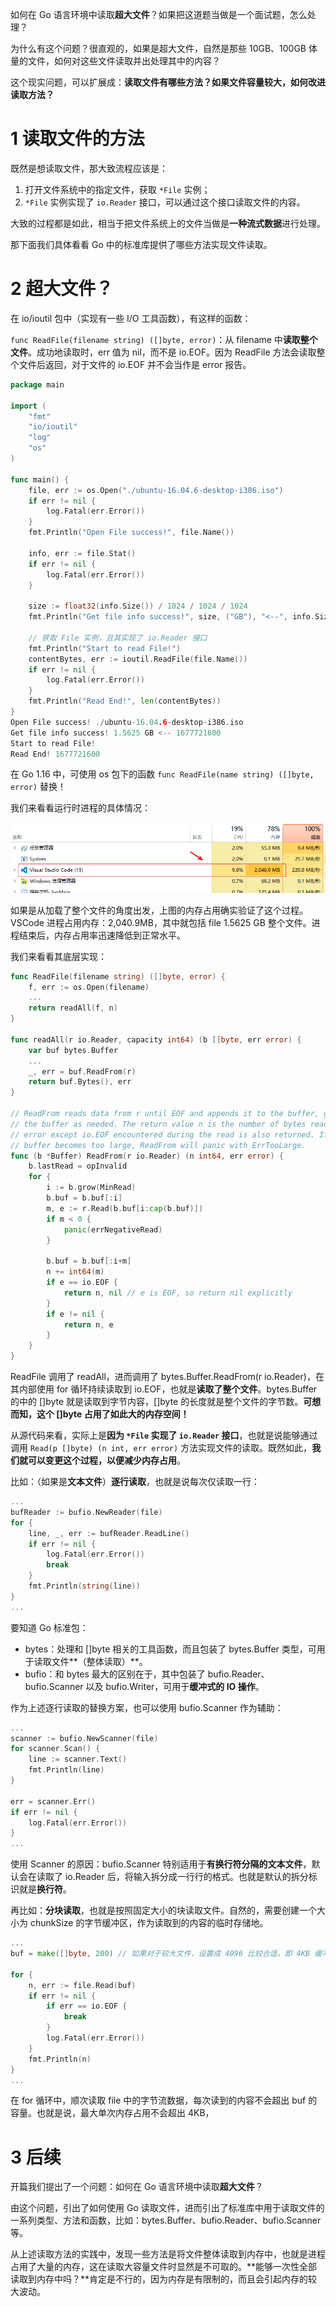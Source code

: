 如何在 Go 语言环境中读取**超大文件**？如果把这道题当做是一个面试题，怎么处理？

为什么有这个问题？很直观的，如果是超大文件，自然是那些 10GB、100GB 体量的文件，如何对这些文件读取并出处理其中的内容？

这个现实问题，可以扩展成：**读取文件有哪些方法？如果文件容量较大，如何改进读取方法？**

# 1 读取文件的方法

既然是想读取文件，那大致流程应该是：

1. 打开文件系统中的指定文件，获取 `*File` 实例；
2. `*File` 实例实现了 `io.Reader` 接口，可以通过这个接口读取文件的内容。

大致的过程都是如此，相当于把文件系统上的文件当做是**一种流式数据**进行处理。

那下面我们具体看看 Go 中的标准库提供了哪些方法实现文件读取。

# 2 超大文件？

在 io/ioutil 包中（实现有一些 I/O 工具函数），有这样的函数：

`func ReadFile(filename string) ([]byte, error)`：从 filename 中**读取整个文件**。成功地读取时，err 值为 nil，而不是 io.EOF。因为 ReadFile 方法会读取整个文件后返回，对于文件的 io.EOF 并不会当作是 error 报告。

~~~go
package main

import (
	"fmt"
	"io/ioutil"
	"log"
	"os"
)

func main() {
	file, err := os.Open("./ubuntu-16.04.6-desktop-i386.iso")
	if err != nil {
		log.Fatal(err.Error())
	}
	fmt.Println("Open File success!", file.Name())

	info, err := file.Stat()
	if err != nil {
		log.Fatal(err.Error())
	}

	size := float32(info.Size()) / 1024 / 1024 / 1024
	fmt.Println("Get file info success!", size, ("GB"), "<--", info.Size())

	// 获取 File 实例，且其实现了 io.Reader 接口
	fmt.Println("Start to read File!")
	contentBytes, err := ioutil.ReadFile(file.Name())
	if err != nil {
		log.Fatal(err.Error())
	}
	fmt.Println("Read End!", len(contentBytes))
}
Open File success! ./ubuntu-16.04.6-desktop-i386.iso
Get file info success! 1.5625 GB <-- 1677721600
Start to read File!
Read End! 1677721600
~~~

在 Go 1.16 中，可使用 os 包下的函数 `func ReadFile(name string) ([]byte, error)` 替换！

我们来看看运行时进程的具体情况：

![](./img/Snipaste_2021-07-01_14-43-33.png)

如果是从加载了整个文件的角度出发，上图的内存占用确实验证了这个过程。VSCode 进程占用内存：2,040.9MB，其中就包括 file 1.5625 GB 整个文件。进程结束后，内存占用率迅速降低到正常水平。

我们来看看其底层实现：

~~~go
func ReadFile(filename string) ([]byte, error) {
	f, err := os.Open(filename)
	...
	return readAll(f, n)
}

func readAll(r io.Reader, capacity int64) (b []byte, err error) {
	var buf bytes.Buffer
	...
	_, err = buf.ReadFrom(r)
	return buf.Bytes(), err
}

// ReadFrom reads data from r until EOF and appends it to the buffer, growing
// the buffer as needed. The return value n is the number of bytes read. Any
// error except io.EOF encountered during the read is also returned. If the
// buffer becomes too large, ReadFrom will panic with ErrTooLarge.
func (b *Buffer) ReadFrom(r io.Reader) (n int64, err error) {
	b.lastRead = opInvalid
	for {
		i := b.grow(MinRead)
		b.buf = b.buf[:i]
		m, e := r.Read(b.buf[i:cap(b.buf)])
		if m < 0 {
			panic(errNegativeRead)
		}

		b.buf = b.buf[:i+m]
		n += int64(m)
		if e == io.EOF {
			return n, nil // e is EOF, so return nil explicitly
		}
		if e != nil {
			return n, e
		}
	}
}
~~~

ReadFile 调用了 readAll，进而调用了 bytes.Buffer.ReadFrom(r io.Reader)，在其内部使用 for 循环持续读取到 io.EOF，也就是**读取了整个文件**。bytes.Buffer 的中的 []byte 就是读取到字节内容，[]byte 的长度就是整个文件的字节数。**可想而知，这个 []byte 占用了如此大的内存空间！**

从源代码来看，实际上是**因为 `*File` 实现了 `io.Reader` 接口**，也就是说能够通过调用 `Read(p []byte) (n int, err error)` 方法实现文件的读取。既然如此，**我们就可以变更这个过程，以便减少内存占用**。

比如：（如果是**文本文件**）**逐行读取**，也就是说每次仅读取一行：

~~~go
...
bufReader := bufio.NewReader(file)
for {
	line, _, err := bufReader.ReadLine()
	if err != nil {
		log.Fatal(err.Error())
		break
	}
	fmt.Println(string(line))
}
...
~~~

要知道 Go 标准包：

* bytes：处理和 []byte 相关的工具函数，而且包装了 bytes.Buffer 类型，可用于读取文件**（整体读取）**。
* bufio：和 bytes 最大的区别在于，其中包装了 bufio.Reader、bufio.Scanner 以及 bufio.Writer，可用于**缓冲式的 IO 操作**。

作为上述逐行读取的替换方案，也可以使用 bufio.Scanner 作为辅助：

~~~go
...
scanner := bufio.NewScanner(file)
for scanner.Scan() {
	line := scanner.Text()
	fmt.Println(line)
}

err = scanner.Err()
if err != nil {
	log.Fatal(err.Error())
}
...
~~~

使用 Scanner 的原因：bufio.Scanner 特别适用于**有换行符分隔的文本文件**，默认会在读取了 io.Reader 后，将输入拆分成一行行的格式。也就是默认的拆分标识就是**换行符**。

再比如：**分块读取**，也就是按照固定大小的块读取文件。自然的，需要创建一个大小为 chunkSize 的字节缓冲区，作为读取到的内容的临时存储地。

~~~go
...
buf = make([]byte, 200) // 如果对于较大文件，设置成 4096 比较合适，即 4KB 缓冲器

for {
	n, err := file.Read(buf)
	if err != nil {
		if err == io.EOF {
			break
		}
		log.Fatal(err.Error())
	}
	fmt.Println(n)
}
...
~~~

在 for 循环中，顺次读取 file 中的字节流数据，每次读到的内容不会超出 buf 的容量。也就是说，最大单次内存占用不会超出 4KB，

# 3 后续

开篇我们提出了一个问题：如何在 Go 语言环境中读取**超大文件**？

由这个问题，引出了如何使用 Go 读取文件，进而引出了标准库中用于读取文件的一系列类型、方法和函数，比如：bytes.Buffer、bufio.Reader、bufio.Scanner 等。

从上述读取方法的实践中，发现一些方法是将文件整体读取到内存中，也就是进程占用了大量的内存，这在读取大容量文件时显然是不可取的。**能够一次性全部读取到内存中吗？**肯定是不行的，因为内存是有限制的，而且会引起内存的较大波动。
